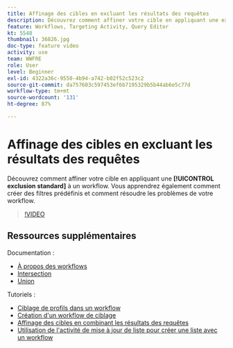 ```yaml
---
title: Affinage des cibles en excluant les résultats des requêtes
description: Découvrez comment affiner votre cible en appliquant une exclusion standard à un workflow. Vous apprendrez également comment créer des filtres prédéfinis et comment résoudre les problèmes de votre workflow.
feature: Workflows, Targeting Activity, Query Editor
kt: 5548
thumbnail: 36826.jpg
doc-type: feature video
activity: use
team: WWFRE
role: User
level: Beginner
exl-id: 4322a36c-9550-4b94-a742-b02f52c523c2
source-git-commit: da757603c597453ef6b7195329b5b44ab6e5c77d
workflow-type: tm+mt
source-wordcount: '131'
ht-degree: 87%

---
```


# Affinage des cibles en excluant les résultats des requêtes

Découvrez comment affiner votre cible en appliquant une **[!UICONTROL exclusion standard]** à un workflow. Vous apprendrez également comment créer des filtres prédéfinis et comment résoudre les problèmes de votre workflow.

>[!VIDEO](https://video.tv.adobe.com/v/36826?quality=12)

## Ressources supplémentaires

Documentation :

* [À propos des workflows](https://experienceleague.adobe.com/docs/campaign-classic/using/automating-with-workflows/introduction/about-workflows.html?lang=fr)
* [Intersection](https://experienceleague.adobe.com/docs/campaign-classic/using/automating-with-workflows/targeting-activities/intersection.html)
* [Union](https://experienceleague.adobe.com/docs/campaign-classic/using/automating-with-workflows/targeting-activities/union.html)

Tutoriels :

* [Ciblage de profils dans un workflow](/help/getting-started/targeting-profiles-in-a-workflow.md)
* [Création d&#39;un workflow de ciblage](/help/automating-with-workflows/creating-a-targeting-workflow.md)
* [Affinage des cibles en combinant les résultats des requêtes](/help/automating-with-workflows/refining-targets-by-combining-query-results.md)
* [Utilisation de l&#39;activité de mise à jour de liste pour créer une liste avec un workflow](/help/automating-with-workflows/using-the-update-list-activity.md)
